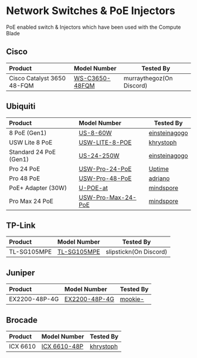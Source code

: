 # Network Switches & PoE Injectors

PoE enabled switch & Injectors which have been used with the Compute Blade

## Cisco
| Product                       | Model Number        | Tested By |
| :---------------------------- | :------------------ | --------- |
| Cisco Catalyst 3650 48-FQM    | [WS-C3650-48FQM](https://www.cisco.com/c/en/us/products/collateral/switches/catalyst-3650-series-switches/data_sheet-c78-729449.html) | murraythegoz(On Discord) |

## Ubiquiti

| Product                | Model Number       | Tested By |
| :--------------------- |:------------------ | --------- |
| 8 PoE (Gen1)           | [US-8-60W](https://techspecs.ui.com/unifi/switching/us-8-60w) | [einsteinagogo](https://github.com/einsteinagogo) |
| USW Lite 8 PoE         | [USW-LITE-8-POE](https://store.ui.com/us/en/products/usw-lite-8-poe) | [khrystoph](https://github.com/khrystoph) |
| Standard 24 PoE (Gen1) | [US-24-250W](https://techspecs.ui.com/unifi/switching/us-24-250w) | [einsteinagogo](https://github.com/einsteinagogo) |
| Pro 24 PoE             | [USW-Pro-24-PoE](https://techspecs.ui.com/unifi/switching/usw-pro-24-poe) | [Uptime](https://github.com/uptime-industries) |
| Pro 48 PoE             | [USW-Pro-48-PoE](https://techspecs.ui.com/unifi/switching/usw-pro-48-poe) | [adriano](https://github.com/Adriano8899) |
| PoE+ Adapter (30W)     | [U-POE-at](https://techspecs.ui.com/unifi/accessories/u-poe-at) | [mindspore](https://github.com/cKhoff) |
| Pro Max 24 PoE         | [USW-Pro-Max-24-PoE](https://techspecs.ui.com/unifi/switching/usw-pro-max-24-poe) | [mindspore](https://github.com/cKhoff) |


## TP-Link

| Product     | Model Number        | Tested By |
| :---------- | :------------------ | --------- |
| TL-SG105MPE | [TL-SG105MPE](https://www.tp-link.com/us/home-networking/5-port-switch/tl-sg105mpe/) | slipstickn(On Discord) |

## Juniper

| Product       | Model Number       | Tested By |
| :------------ |:------------------ | --------- |
| EX2200-48P-4G | [EX2200-48P-4G](https://www.juniper.net/documentation/product/us/en/ex2200/) | [mookie-](https://github.com/mookie-) |

## Brocade

| Product       | Model Number       | Tested By |
| :------------ |:------------------ | --------- |
| ICX 6610      | [ICX 6610-48P](https://webresources.ruckuswireless.com/pdf/datasheets/ds-icx-6610.pdf) | [khrystoph](https://github.com/khrystoph) |

